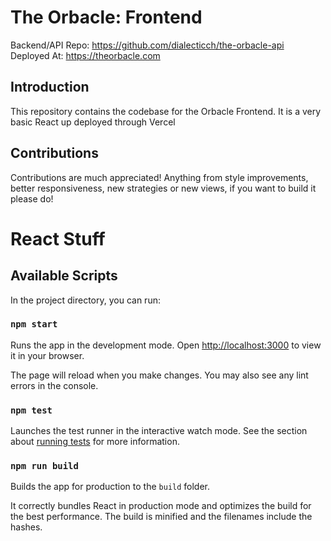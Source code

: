 # The Orbacle: Frontend

Backend/API Repo: https://github.com/dialecticch/the-orbacle-api  
Deployed At: https://theorbacle.com

## Introduction

This repository contains the codebase for the Orbacle Frontend. It is a very basic React up deployed through Vercel

## Contributions

Contributions are much appreciated!
Anything from style improvements, better responsiveness, new strategies or new views, if you want to build it please do!

# React Stuff

## Available Scripts

In the project directory, you can run:

### `npm start`

Runs the app in the development mode. Open [http://localhost:3000](http://localhost:3000) to view it in your browser.

The page will reload when you make changes. You may also see any lint errors in the console.

### `npm test`

Launches the test runner in the interactive watch mode. See the section about [running tests](https://facebook.github.io/create-react-app/docs/running-tests) for more information.

### `npm run build`

Builds the app for production to the `build` folder.

It correctly bundles React in production mode and optimizes the build for the best performance. The build is minified and the filenames include the hashes.
